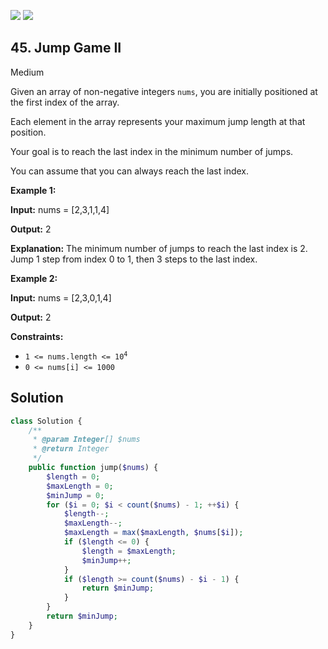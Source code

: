 [![](https://img.shields.io/github/stars/LeetCode-in-Ruby/LeetCode-in-Ruby?label=Stars&style=flat-square)](https://github.com/LeetCode-in-Ruby/LeetCode-in-Ruby)
[![](https://img.shields.io/github/forks/LeetCode-in-Ruby/LeetCode-in-Ruby?label=Fork%20me%20on%20GitHub%20&style=flat-square)](https://github.com/LeetCode-in-Ruby/LeetCode-in-Ruby/fork)

## 45\. Jump Game II

Medium

Given an array of non-negative integers `nums`, you are initially positioned at the first index of the array.

Each element in the array represents your maximum jump length at that position.

Your goal is to reach the last index in the minimum number of jumps.

You can assume that you can always reach the last index.

**Example 1:**

**Input:** nums = [2,3,1,1,4]

**Output:** 2

**Explanation:** The minimum number of jumps to reach the last index is 2. Jump 1 step from index 0 to 1, then 3 steps to the last index. 

**Example 2:**

**Input:** nums = [2,3,0,1,4]

**Output:** 2 

**Constraints:**

*   <code>1 <= nums.length <= 10<sup>4</sup></code>
*   `0 <= nums[i] <= 1000`

## Solution

```php
class Solution {
    /**
     * @param Integer[] $nums
     * @return Integer
     */
    public function jump($nums) {
        $length = 0;
        $maxLength = 0;
        $minJump = 0;
        for ($i = 0; $i < count($nums) - 1; ++$i) {
            $length--;
            $maxLength--;
            $maxLength = max($maxLength, $nums[$i]);
            if ($length <= 0) {
                $length = $maxLength;
                $minJump++;
            }
            if ($length >= count($nums) - $i - 1) {
                return $minJump;
            }
        }
        return $minJump;
    }
}
```